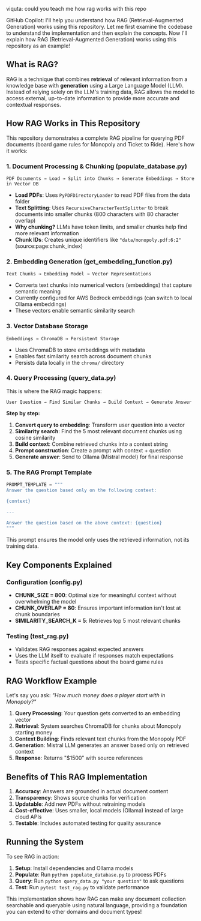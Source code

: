 viquta: could you teach me how rag works with this repo

GitHub Copilot: I'll help you understand how RAG (Retrieval-Augmented Generation) works using this repository. Let me first examine the codebase to understand the implementation and then explain the concepts. Now I'll explain how RAG (Retrieval-Augmented Generation) works using this repository as an example!

## What is RAG?

RAG is a technique that combines **retrieval** of relevant information from a knowledge base with **generation** using a Large Language Model (LLM). Instead of relying solely on the LLM's training data, RAG allows the model to access external, up-to-date information to provide more accurate and contextual responses.

## How RAG Works in This Repository

This repository demonstrates a complete RAG pipeline for querying PDF documents (board game rules for Monopoly and Ticket to Ride). Here's how it works:

### 1. **Document Processing & Chunking** (populate_database.py)

```
PDF Documents → Load → Split into Chunks → Generate Embeddings → Store in Vector DB
```

- **Load PDFs**: Uses `PyPDFDirectoryLoader` to read PDF files from the data folder
- **Text Splitting**: Uses `RecursiveCharacterTextSplitter` to break documents into smaller chunks (800 characters with 80 character overlap)
- **Why chunking?** LLMs have token limits, and smaller chunks help find more relevant information
- **Chunk IDs**: Creates unique identifiers like `"data/monopoly.pdf:6:2"` (source:page:chunk_index)

### 2. **Embedding Generation** (get_embedding_function.py)

```
Text Chunks → Embedding Model → Vector Representations
```

- Converts text chunks into numerical vectors (embeddings) that capture semantic meaning
- Currently configured for AWS Bedrock embeddings (can switch to local Ollama embeddings)
- These vectors enable semantic similarity search

### 3. **Vector Database Storage**

```
Embeddings → ChromaDB → Persistent Storage
```

- Uses ChromaDB to store embeddings with metadata
- Enables fast similarity search across document chunks
- Persists data locally in the `chroma/` directory

### 4. **Query Processing** (query_data.py)

This is where the RAG magic happens:

```
User Question → Find Similar Chunks → Build Context → Generate Answer
```

**Step by step:**
1. **Convert query to embedding**: Transform user question into a vector
2. **Similarity search**: Find the 5 most relevant document chunks using cosine similarity
3. **Build context**: Combine retrieved chunks into a context string
4. **Prompt construction**: Create a prompt with context + question
5. **Generate answer**: Send to Ollama (Mistral model) for final response

### 5. **The RAG Prompt Template**

```python
PROMPT_TEMPLATE = """
Answer the question based only on the following context:

{context}

---

Answer the question based on the above context: {question}
"""
```

This prompt ensures the model only uses the retrieved information, not its training data.

## Key Components Explained

### Configuration (config.py)
- **CHUNK_SIZE = 800**: Optimal size for meaningful context without overwhelming the model
- **CHUNK_OVERLAP = 80**: Ensures important information isn't lost at chunk boundaries
- **SIMILARITY_SEARCH_K = 5**: Retrieves top 5 most relevant chunks

### Testing (test_rag.py)
- Validates RAG responses against expected answers
- Uses the LLM itself to evaluate if responses match expectations
- Tests specific factual questions about the board game rules

## RAG Workflow Example

Let's say you ask: *"How much money does a player start with in Monopoly?"*

1. **Query Processing**: Your question gets converted to an embedding vector
2. **Retrieval**: System searches ChromaDB for chunks about Monopoly starting money
3. **Context Building**: Finds relevant text chunks from the Monopoly PDF
4. **Generation**: Mistral LLM generates an answer based only on retrieved context
5. **Response**: Returns "$1500" with source references

## Benefits of This RAG Implementation

1. **Accuracy**: Answers are grounded in actual document content
2. **Transparency**: Shows source chunks for verification
3. **Updatable**: Add new PDFs without retraining models
4. **Cost-effective**: Uses smaller, local models (Ollama) instead of large cloud APIs
5. **Testable**: Includes automated testing for quality assurance

## Running the System

To see RAG in action:

1. **Setup**: Install dependencies and Ollama models
2. **Populate**: Run `python populate_database.py` to process PDFs
3. **Query**: Run `python query_data.py "your question"` to ask questions
4. **Test**: Run `pytest test_rag.py` to validate performance

This implementation shows how RAG can make any document collection searchable and queryable using natural language, providing a foundation you can extend to other domains and document types!